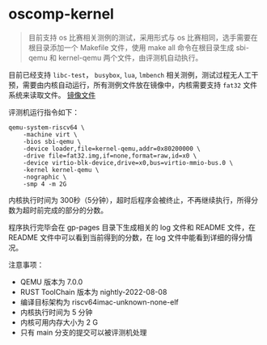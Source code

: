 # oscomp-kernel

> 目前支持 os 比赛相关测例的测试，采用形式与 os 比赛相同，选手需要在根目录添加一个 Makefile 文件，使用 make all 命令在根目录生成 sbi-qemu 和 kernel-qemu 两个文件，由评测机自动执行。

目前已经支持 `libc-test`， `busybox`, `lua`, `lmbench` 相关测例，测试过程无人工干预，需要由内核自动运行，所有测例文件放在镜像中，内核需要支持 `fat32` 文件系统来读取文件。 [镜像文件](https://github.com/os-autograding/testsuits-in-one/raw/gh-pages/fat32.img)

评测机运行指令如下：

```shell
qemu-system-riscv64 \
    -machine virt \
    -bios sbi-qemu \
    -device loader,file=kernel-qemu,addr=0x80200000 \
    -drive file=fat32.img,if=none,format=raw,id=x0 \
    -device virtio-blk-device,drive=x0,bus=virtio-mmio-bus.0 \
    -kernel kernel-qemu \
    -nographic \
    -smp 4 -m 2G
```

内核执行时间为 300秒（5分钟），超时后程序会被终止，不再继续执行，所得分数为超时前完成的部分的分数。

程序执行完毕会在 gp-pages 目录下生成相关的 log 文件和 README 文件，在 README 文件中可以看到当前得到的分数，在 log 文件中能看到详细的得分情况。

注意事项：
- QEMU 版本为 7.0.0
- RUST ToolChain 版本为 nightly-2022-08-08
- 编译目标架构为 riscv64imac-unknown-none-elf
- 内核执行时间为 5 分钟
- 内核可用内存大小为 2 G
- 只有 main 分支的提交可以被评测机处理